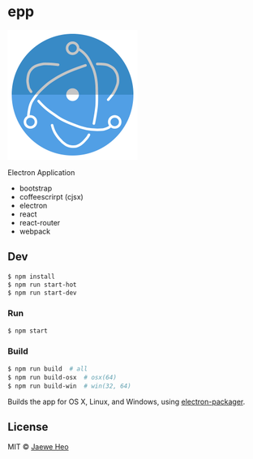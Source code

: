# epp

<img src='assets/epp.png' width=256 />

Electron Application

- bootstrap
- coffeescrirpt (cjsx)
- electron
- react
- react-router
- webpack


## Dev

```
$ npm install
$ npm run start-hot
$ npm run start-dev
```

### Run

```
$ npm start
```

### Build

```sh
$ npm run build  # all
$ npm run build-osx  # osx(64)
$ npm run build-win  # win(32, 64)
```

Builds the app for OS X, Linux, and Windows, using [electron-packager](https://github.com/maxogden/electron-packager).


## License

MIT © [Jaewe Heo](http://import.re)
